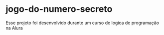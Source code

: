 # jogo-do-numero-secreto
Esse projeto foi desenvolvido durante um curso de logica de programação na Alura
